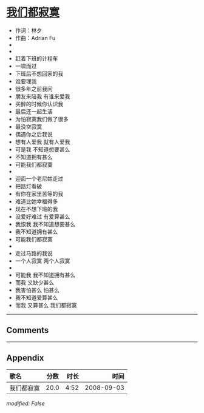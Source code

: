 # [我们都寂寞](https://music.163.com/song?id=409931772)

* 作词：林夕
* 作曲：Adrian Fu
*
*
* 赶着下班的计程车
* 一啸而过
* 下班后不想回家的我
* 谁要理我
* 很多年之前我问
* 朋友来陪我 有谁来爱我
* 买醉的时候你认识我
* 最后还一起生活
* 为怕寂寞我们做了很多
* 最没空寂寞
* 偶遇你之后我说
* 想有人爱我 就有人爱我
* 可是我 不知道想要甚么
* 不知道拥有甚么
* 可能我们都寂寞
* 
* 迎面一个老尼姑走过
* 把路灯看破
* 有你在家里苦等的我
* 难道比她幸福得多
* 现在不想下班的我
* 没爱好难过 有爱算甚么
* 我恨我 我不知道想要甚么
* 我不知道拥有甚么
* 可能我们都寂寞
* 
* 走过马路的我说
* 一个人寂寞 两个人寂寞
* 
* 可能我 我不知道拥有甚么
* 而我 又缺少甚么
* 我害怕甚么 怕甚么
* 我不知道爱算甚么
* 而我 又算甚么 我们都寂寞


---

## Comments


---

## Appendix

|歌名|分数|时长|时间|
|:---|:---:|---:|---:|
|我们都寂寞|20.0|4:52|2008-09-03

*modified: False*